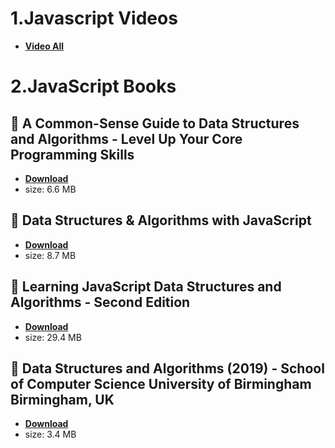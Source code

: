 # 1.Javascript Videos

* [**Video All**](https://www.youtube.com/@anonystick)

# 2.JavaScript Books

## :rocket: A Common-Sense Guide to Data Structures and Algorithms - Level Up Your Core Programming Skills

* [**Download**](/javascript/A-Common-Sense-Guide-to-Data-Structures-and-Algorithms-Level-Up-Your-Core-Programming-Skills.pdf)
* size: 6.6 MB

## :rocket: Data Structures & Algorithms with JavaScript

* [**Download**](/javascript/Data-Structures-&-Algorithms-with-JavaScript.pdf)
* size: 8.7 MB

## :rocket: Learning JavaScript Data Structures and Algorithms - Second Edition

* [**Download**](/javascript/Learning-JavaScript-Data-Structures-and-Algorithms-Second-Edition.pdf)
* size: 29.4 MB

## :rocket: Data Structures and Algorithms (2019) - School of Computer Science University of Birmingham Birmingham, UK

* [**Download**](/javascript/Data-Structures-and-Algorithms.pdf)
* size: 3.4 MB